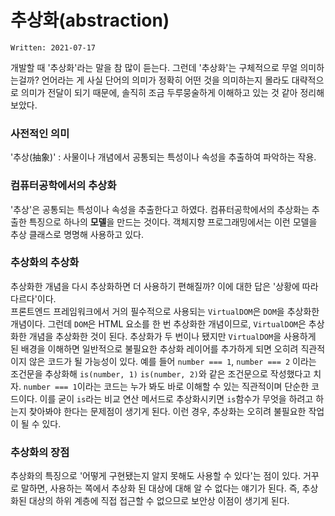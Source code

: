 # 추상화(abstraction)

`Written: 2021-07-17`

개발할 때 '추상화'라는 말을 참 많이 듣는다. 그런데 '추상화'는 구체적으로 무얼 의미하는걸까?
언어라는 게 사실 단어의 의미가 정확히 어떤 것을 의미하는지 몰라도 대략적으로 의미가 전달이 되기 때문에, 솔직히 조금 두루뭉술하게 이해하고 있는 것 같아 정리해보았다.

### 사전적인 의미
'추상(抽象)' : 사물이나 개념에서 공통되는 특성이나 속성을 추출하여 파악하는 작용.

### 컴퓨터공학에서의 추상화
'추상'은 공통되는 특성이나 속성을 추출한다고 하였다. 컴퓨터공학에서의 추상화는 추출한 특징으로 하나의 **모델**을 만드는 것이다.
객체지향 프로그래밍에서는 이런 모델을 추상 클래스로 명명해 사용하고 있다.

### 추상화의 추상화
추상화한 개념을 다시 추상화하면 더 사용하기 편해질까? 이에 대한 답은 '상황에 따라 다르다'이다.  
프론트엔드 프레임워크에서 거의 필수적으로 사용되는 `VirtualDOM`은 `DOM`을 추상화한 개념이다. 그런데 `DOM`은 HTML 요소를 한 번 추상화한 개념이므로, `VirtualDOM`은 추상화한 개념을 추상화한 것이 된다. 추상화가 두 번이나 됐지만 `VirtualDOM`을 사용하게 된 배경을 이해하면 
일반적으로 불필요한 추상화 레이어를 추가하게 되면 오히려 직관적이지 않은 코드가 될 가능성이 있다. 예를 들어 `number === 1`, `number === 2` 이라는 조건문을 추상화해 `is(number, 1)` `is(number, 2)`와 같은 조건문으로 작성했다고 치자. `number === 1`이라는 코드는 누가 봐도 바로 이해할 수 있는 직관적이며 단순한 코드이다. 이를 굳이 `is`라는 비교 연산 메서드로 추상화시키면 `is`함수가 무엇을 하려고 하는지 찾아봐야 한다는 문제점이 생기게 된다. 이런 경우, 추상화는 오히려 불필요한 작업이 될 수 있다.

### 추상화의 장점
추상화의 특징으로 '어떻게 구현됐는지 알지 못해도 사용할 수 있다'는 점이 있다. 거꾸로 말하면, 사용하는 쪽에서 추상화 된 대상에 대해 알 수 없다는 얘기가 된다. 즉, 추상화된 대상의 하위 계층에 직접 접근할 수 없으므로 보안상 이점이 생기게 된다.
